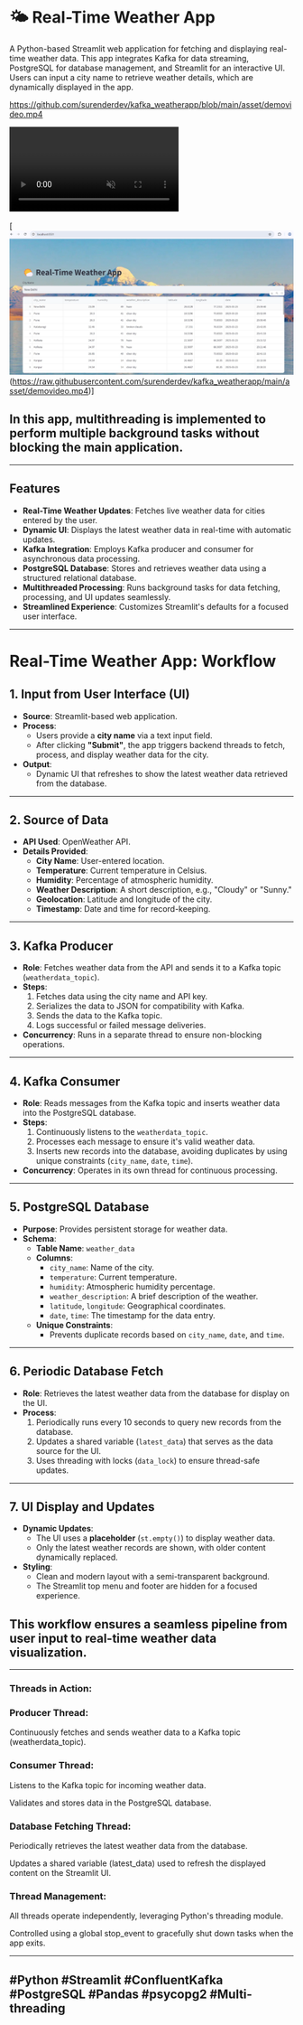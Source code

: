 # 🌤️ Real-Time Weather App

A Python-based Streamlit web application for fetching and displaying real-time weather data. This app integrates Kafka for data streaming, PostgreSQL for database management, and Streamlit for an interactive UI. Users can input a city name to retrieve weather details, which are dynamically displayed in the app.

https://github.com/surenderdev/kafka_weatherapp/blob/main/asset/demovideo.mp4

<div><video controls src="https://github.com/surenderdev/kafka_weatherapp/blob/main/asset/demovideo.mp4" muted="false"></video></div>


[![Demo Video](https://github.com/surenderdev/kafka_weatherapp/blob/main/asset/thumbnail.png)(https://raw.githubusercontent.com/surenderdev/kafka_weatherapp/main/asset/demovideo.mp4)]



## In this app, multithreading is implemented to perform multiple background tasks without blocking the main application.
---
## Features
- **Real-Time Weather Updates**: Fetches live weather data for cities entered by the user.
- **Dynamic UI**: Displays the latest weather data in real-time with automatic updates.
- **Kafka Integration**: Employs Kafka producer and consumer for asynchronous data processing.
- **PostgreSQL Database**: Stores and retrieves weather data using a structured relational database.
- **Multithreaded Processing**: Runs background tasks for data fetching, processing, and UI updates seamlessly.
- **Streamlined Experience**: Customizes Streamlit's defaults for a focused user interface.

---
# Real-Time Weather App: Workflow

## **1. Input from User Interface (UI)**
- **Source**: Streamlit-based web application.
- **Process**: 
  - Users provide a **city name** via a text input field.
  - After clicking **"Submit"**, the app triggers backend threads to fetch, process, and display weather data for the city.
- **Output**:
  - Dynamic UI that refreshes to show the latest weather data retrieved from the database.
---
## **2. Source of Data**
- **API Used**: OpenWeather API.
- **Details Provided**:
  - **City Name**: User-entered location.
  - **Temperature**: Current temperature in Celsius.
  - **Humidity**: Percentage of atmospheric humidity.
  - **Weather Description**: A short description, e.g., "Cloudy" or "Sunny."
  - **Geolocation**: Latitude and longitude of the city.
  - **Timestamp**: Date and time for record-keeping.

---

## **3. Kafka Producer**
- **Role**: Fetches weather data from the API and sends it to a Kafka topic (`weatherdata_topic`).
- **Steps**:
  1. Fetches data using the city name and API key.
  2. Serializes the data to JSON for compatibility with Kafka.
  3. Sends the data to the Kafka topic.
  4. Logs successful or failed message deliveries.
- **Concurrency**: Runs in a separate thread to ensure non-blocking operations.

---

## **4. Kafka Consumer**
- **Role**: Reads messages from the Kafka topic and inserts weather data into the PostgreSQL database.
- **Steps**:
  1. Continuously listens to the `weatherdata_topic`.
  2. Processes each message to ensure it's valid weather data.
  3. Inserts new records into the database, avoiding duplicates by using unique constraints (`city_name`, `date`, `time`).
- **Concurrency**: Operates in its own thread for continuous processing.

---

## **5. PostgreSQL Database**
- **Purpose**: Provides persistent storage for weather data.
- **Schema**:
  - **Table Name**: `weather_data`
  - **Columns**:
    - `city_name`: Name of the city.
    - `temperature`: Current temperature.
    - `humidity`: Atmospheric humidity percentage.
    - `weather_description`: A brief description of the weather.
    - `latitude`, `longitude`: Geographical coordinates.
    - `date`, `time`: The timestamp for the data entry.
  - **Unique Constraints**:
    - Prevents duplicate records based on `city_name`, `date`, and `time`.

---

## **6. Periodic Database Fetch**
- **Role**: Retrieves the latest weather data from the database for display on the UI.
- **Process**:
  1. Periodically runs every 10 seconds to query new records from the database.
  2. Updates a shared variable (`latest_data`) that serves as the data source for the UI.
  3. Uses threading with locks (`data_lock`) to ensure thread-safe updates.

---

## **7. UI Display and Updates**
- **Dynamic Updates**:
  - The UI uses a **placeholder** (`st.empty()`) to display weather data.
  - Only the latest weather records are shown, with older content dynamically replaced.
- **Styling**:
  - Clean and modern layout with a semi-transparent background.
  - The Streamlit top menu and footer are hidden for a focused experience.

## This workflow ensures a seamless pipeline from user input to real-time weather data visualization.
---
### Threads in Action:

### Producer Thread:

Continuously fetches and sends weather data to a Kafka topic (weatherdata_topic).

### Consumer Thread:

Listens to the Kafka topic for incoming weather data.

Validates and stores data in the PostgreSQL database.


### Database Fetching Thread:

Periodically retrieves the latest weather data from the database.

Updates a shared variable (latest_data) used to refresh the displayed content on the Streamlit UI.

### Thread Management:

All threads operate independently, leveraging Python's threading module.

Controlled using a global stop_event to gracefully shut down tasks when the app exits.

---
#Python #Streamlit #ConfluentKafka #PostgreSQL #Pandas #psycopg2 #Multi-threading
---

